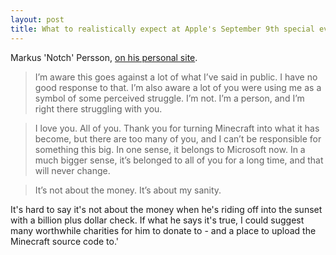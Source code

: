```yaml
---
layout: post
title: What to realistically expect at Apple's September 9th special event
---
```


Markus 'Notch' Persson, [on his personal site](http://notch.net/2014/09/im-leaving-mojang/ "Notch.net").

> I’m aware this goes against a lot of what I’ve said in public. I have no good response to that. I’m also aware a lot of you were using me as a symbol of some perceived struggle. I’m not. I’m a person, and I’m right there struggling with you.

> I love you. All of you. Thank you for turning Minecraft into what it has become, but there are too many of you, and I can’t be responsible for something this big. In one sense, it belongs to Microsoft now. In a much bigger sense, it’s belonged to all of you for a long time, and that will never change.

> It’s not about the money. It’s about my sanity.

It's hard to say it's not about the money when he's riding off into the sunset with a billion plus dollar check. If what he says it's true, I could suggest many worthwhile charities for him to donate to - and a place to upload the Minecraft source code to.'